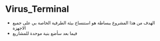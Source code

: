 # Virus_Terminal
- الهدف من هذا المشروع ببساطة هو استنساخ بيئة الطرفية الخاصة بي على جميع الاجهزة
- فيما بعد سأضع بنية موحدة للمشاريع
